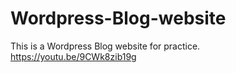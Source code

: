 # Wordpress-Blog-website
This is a Wordpress Blog website for practice.
https://youtu.be/9CWk8zib19g
